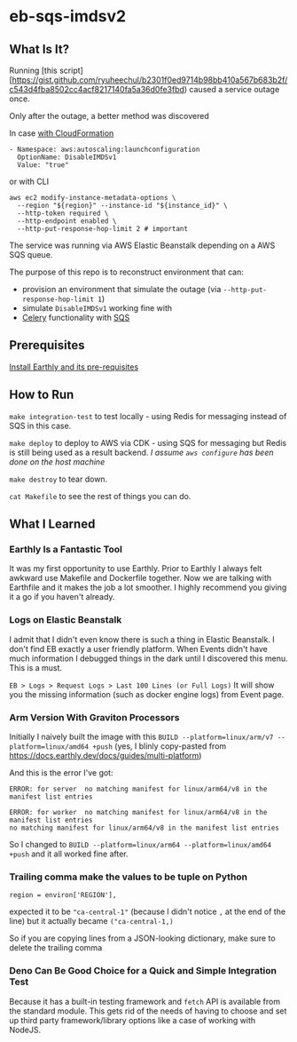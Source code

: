 # eb-sqs-imdsv2
## What Is It?
Running [this script][https://gist.github.com/ryuheechul/b2301f0ed9714b98bb410a567b683b2f/c543d4fba8502cc4acf8217140fa5a36d0fe3fbd) caused a service outage once.

Only after the outage, a better method was discovered

In case [with CloudFormation](https://docs.aws.amazon.com/elasticbeanstalk/latest/dg/command-options-general.html#:~:text=Valid%20values-,DisableIMDSv1,-Set%20to%20true)
```
- Namespace: aws:autoscaling:launchconfiguration
  OptionName: DisableIMDSv1
  Value: "true"
```

or with CLI

```
aws ec2 modify-instance-metadata-options \
  --region "${region}" --instance-id "${instance_id}" \
  --http-token required \
  --http-endpoint enabled \
  --http-put-response-hop-limit 2 # important
```

The service was running via AWS Elastic Beanstalk depending on a AWS SQS queue.

The purpose of this repo is to reconstruct environment that can:
- provision an environment that simulate the outage (via `--http-put-response-hop-limit 1`)
- simulate `DisableIMDSv1` working fine with
- [Celery](https://docs.celeryq.dev/en/stable/getting-started/introduction.html) functionality with [SQS](https://docs.celeryq.dev/en/stable/getting-started/backends-and-brokers/sqs.html#broker-sqs)

## Prerequisites
[Install Earthly and its pre-requisites](https://earthly.dev/get-earthly)

## How to Run

`make integration-test` to test locally - using Redis for messaging instead of SQS in this case.

`make deploy` to deploy to AWS via CDK - using SQS for messaging but Redis is still being used as a result backend.
_I assume `aws configure` has been done on the host machine_

`make destroy` to tear down.

`cat Makefile` to see the rest of things you can do.


## What I Learned

### Earthly Is a Fantastic Tool

It was my first opportunity to use Earthly.
Prior to Earthly I always felt awkward use Makefile and Dockerfile together. Now we are talking with Earthfile and it makes the job a lot smoother.
I highly recommend you giving it a go if you haven't already.

### Logs on Elastic Beanstalk
I admit that I didn't even know there is such a thing in Elastic Beanstalk.
I don't find EB exactly a user friendly platform. When Events didn't have much information I debugged things in the dark until I discovered this menu. This is a must.

`EB > Logs > Request Logs > Last 100 Lines (or Full Logs)`
It will show you the missing information (such as docker engine logs) from Event page.

### Arm Version With Graviton Processors
Initially I naively built the image with this `BUILD --platform=linux/arm/v7 --platform=linux/amd64 +push` (yes, I blinly copy-pasted from https://docs.earthly.dev/docs/guides/multi-platform)

And this is the error I've got:

```
ERROR: for server  no matching manifest for linux/arm64/v8 in the manifest list entries

ERROR: for worker  no matching manifest for linux/arm64/v8 in the manifest list entries
no matching manifest for linux/arm64/v8 in the manifest list entries
```

So I changed to `BUILD --platform=linux/arm64 --platform=linux/amd64 +push` and it all worked fine after.

### Trailing comma make the values to be tuple on Python
`region = environ['REGION'],`

expected it to be `"ca-central-1"` (because I didn't notice `,` at the end of the line) but it actually became `("ca-central-1,)`

So if you are copying lines from a JSON-looking dictionary, make sure to delete the trailing comma

### Deno Can Be Good Choice for a Quick and Simple Integration Test
Because it has a built-in testing framework and `fetch` API is available from the standard module.
This gets rid of the needs of having to choose and set up third party framework/library options like a case of working with NodeJS.
